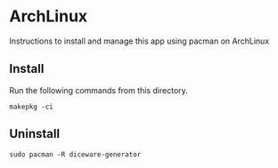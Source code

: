 # ArchLinux

Instructions to install and manage this app using pacman on ArchLinux

## Install

Run the following commands from this directory.

    makepkg -ci
    
## Uninstall
    
    sudo pacman -R diceware-generator

